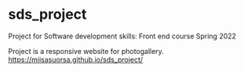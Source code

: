 # sds_project
Project for Software development skills: Front end course Spring 2022

Project is a responsive website for photogallery.
https://miisasuorsa.github.io/sds_project/
